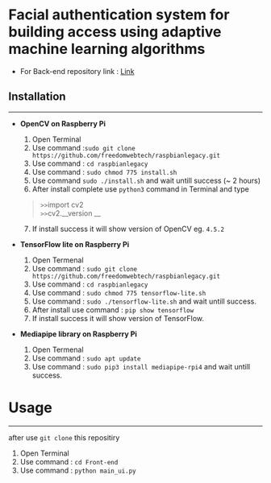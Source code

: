 
# Facial authentication system for building access using adaptive machine learning algorithms #

- For Back-end repository link : [Link](https://github.com/protonnote/backend-graduate-project.git)

## Installation 
--------
- **OpenCV on Raspberry Pi**
    1. Open Terminal
    2. Use command :``sudo git clone https://github.com/freedomwebtech/raspbianlegacy.git 
   ``
    3. Use command : ``cd raspbianlegacy``
    4. Use command : `` sudo chmod 775 install.sh ``
    5. Use command `` sudo ./install.sh `` and wait untill success (~ 2 hours)
    6. After install complete use `` python3 `` command in Terminal and type
    >  ``>>``import cv2 \
    > ``>>``cv2.__version __
    7. If install success it will show version of OpenCV eg. ``4.5.2``

- **TensorFlow lite on Raspberry Pi**
    1. Open Termenal
    2. Use command : ``sudo git clone https://github.com/freedomwebtech/raspbianlegacy.git ``
    3. Use command : `` cd raspbianlegacy ``
    4. Use command : `` sudo chmod 775 tensorflow-lite.sh ``
    5. Use command : `` sudo ./tensorflow-lite.sh `` and wait untill success.
    6. After install use command : `` pip show tensorflow ``
    7. If install success it will show version of TensorFlow.

- **Mediapipe library on Raspberry Pi**
    1. Open Termenal
    2. Use command : `` sudo apt update ``
    3. Use command : `` sudo pip3 install mediapipe-rpi4 `` and wait untill success.

# Usage
-------
after use `` git clone `` this repositiry
1. Open Terminal
2. Use command : `` cd Front-end ``
3. Use command : `` python main_ui.py ``